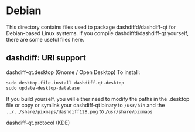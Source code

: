 
Debian
====================
This directory contains files used to package dashdiffd/dashdiff-qt
for Debian-based Linux systems. If you compile dashdiffd/dashdiff-qt yourself, there are some useful files here.

## dashdiff: URI support ##


dashdiff-qt.desktop  (Gnome / Open Desktop)
To install:

	sudo desktop-file-install dashdiff-qt.desktop
	sudo update-desktop-database

If you build yourself, you will either need to modify the paths in
the .desktop file or copy or symlink your dashdiff-qt binary to `/usr/bin`
and the `../../share/pixmaps/dashdiff128.png` to `/usr/share/pixmaps`

dashdiff-qt.protocol (KDE)

